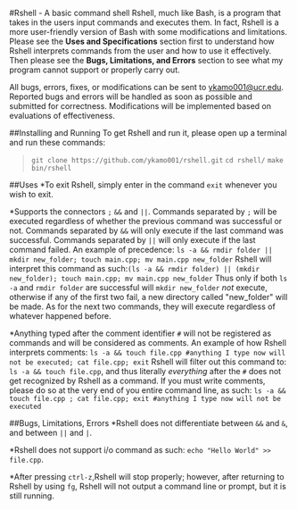 #Rshell - A basic command shell
Rshell, much like Bash, is a program that takes in the users input commands and executes them.
In fact, Rshell is a more user-friendly version of Bash with some modifications and limitations.
Please see the **Uses and Specifications** section first to understand how Rshell interprets commands
from the user and how to use it effectively. Then please see the **Bugs, Limitations, and Errors** section
to see what my program cannot support or properly carry out.

All bugs, errors, fixes, or modifications can be sent to ykamo001@ucr.edu.
Reported bugs and errors will be handled as soon as possible and submitted for correctness.
Modifications will be implemented based on evaluations of effectiveness.

##Installing and Running
To get Rshell and run it, please open up a terminal and run these commands:
>`git clone https://github.com/ykamo001/rshell.git`
>`cd rshell/`
>`make`
>`bin/rshell`

##Uses
*To exit Rshell, simply enter in the command `exit` whenever you wish to exit.

*Supports the connectors `;` `&&` and `||`.
Commands separated by `;` will be executed regardless of whether the previous command was successful or not.
Commands separated by `&&` will only execute if the last command was successful.
Commands separated by `||` will only execute if the last command failed.
An example of precedence: `ls -a && rmdir folder || mkdir new_folder; touch main.cpp; mv main.cpp new_folder`
Rshell will interpret this command as such:`(ls -a && rmdir folder) || (mkdir new_folder); touch main.cpp; mv main.cpp new_folder`
Thus only if both `ls -a` and `rmdir folder` are successful will `mkdir new_folder` _not_ execute, otherwise if any of the first two fail,
a new directory called "new_folder" will be made. As for the next two commands, they will execute regardless of whatever happened before.

*Anything typed after the comment identifier `#` will not be registered as commands and will be considered as comments.
An example of how Rshell interprets comments: `ls -a && touch file.cpp #anything I type now will not be executed; cat file.cpp; exit`
Rshell will filter out this command to: `ls -a && touch file.cpp`, and thus literally _everything_ after the `#` does not
get recognized by Rshell as a command. If you must write comments, please do so at the very end of you entire command line, as such:
`ls -a && touch file.cpp ; cat file.cpp; exit #anything I type now will not be executed`

##Bugs, Limitations, Errors
*Rshell does not differentiate between `&&` and `&`, and between `||` and `|`.

*Rshell  does not support i/o command as such: `echo "Hello World" >> file.cpp`.

*After pressing `ctrl-z`,Rshell will stop properly; however, after returning to Rshell
by using `fg`, Rshell will not output a command line or prompt, but it is still running.
